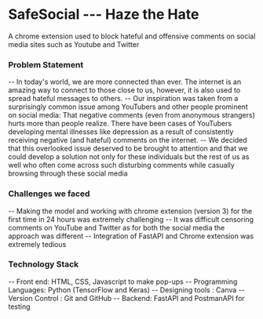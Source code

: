# SafeSocial --- Haze the Hate

A chrome extension used to block hateful and offensive comments on social media sites such as Youtube and Twitter

### Problem Statement
-- In today's world, we are more connected than ever. The internet is an amazing way to connect to those close to us, however, it is also used to spread hateful messages to others. 
-- Our inspiration was taken from a surprisingly common issue among YouTubers and other people prominent on social media: That negative comments (even from anonymous strangers) hurts more than people realize. There have been cases of YouTubers developing mental illnesses like depression as a result of consistently receiving negative (and hateful) comments on the internet. 
-- We decided that this overlooked issue deserved to be brought to attention and that we could develop a solution not only for these individuals but the rest of us as well who often come across such disturbing comments while casually browsing through these social media

### Challenges we faced
-- Making the model and working with chrome extension (version 3) for the first time in 24 hours was extremely challenging
-- It was difficult censoring comments on YouTube and Twitter as for both the social media the approach was different
-- Integration of FastAPI and Chrome extension was extremely tedious

### Technology Stack
-- Front end: HTML, CSS, Javascript to make pop-ups
-- Programming Languages: Python (TensorFlow and Keras)
-- Designing tools : Canva
-- Version Control : Git and GitHub
-- Backend: FastAPI and PostmanAPI for testing

